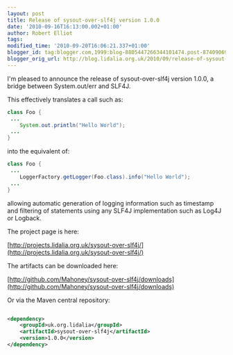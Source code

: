 ```yaml
---
layout: post
title: Release of sysout-over-slf4j version 1.0.0
date: '2010-09-16T16:13:00.002+01:00'
author: Robert Elliot
tags:
modified_time: '2010-09-20T16:06:21.337+01:00'
blogger_id: tag:blogger.com,1999:blog-8805447266344101474.post-8740906931217144048
blogger_orig_url: http://blog.lidalia.org.uk/2010/09/release-of-sysout-over-slf4j-version.html
---
```


I'm pleased to announce the release of sysout-over-slf4j version 1.0.0, a bridge
between System.out/err and SLF4J.

This effectively translates a call such as:

```java
class Foo {
 ...
    System.out.println("Hello World");
 ...
}

```

into the equivalent of:

```java
class Foo {
 ...
    LoggerFactory.getLogger(Foo.class).info("Hello World");
 ...
}

```

allowing automatic generation of logging information such as timestamp and
filtering of statements using any SLF4J implementation such as Log4J or Logback.

The project page is here:

[http://projects.lidalia.org.uk/sysout-over-slf4j/](http://projects.lidalia.org.uk/sysout-over-slf4j/)

The artifacts can be downloaded here:

[http://github.com/Mahoney/sysout-over-slf4j/downloads](http://github.com/Mahoney/sysout-over-slf4j/downloads)

Or via the Maven central repository:

```xml

<dependency>
    <groupId>uk.org.lidalia</groupId>
    <artifactId>sysout-over-slf4j</artifactId>
    <version>1.0.0</version>
</dependency>

```
